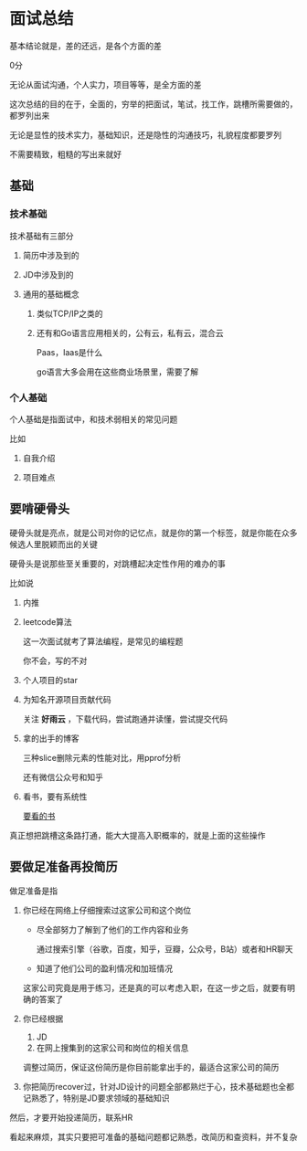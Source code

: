 # 面试总结



基本结论就是，差的还远，是各个方面的差

0分

无论从面试沟通，个人实力，项目等等，是全方面的差

这次总结的目的在于，全面的，穷举的把面试，笔试，找工作，跳槽所需要做的，都罗列出来

无论是显性的技术实力，基础知识，还是隐性的沟通技巧，礼貌程度都要罗列

不需要精致，粗糙的写出来就好



## 基础

### 技术基础

技术基础有三部分

1. 简历中涉及到的

   

2. JD中涉及到的

   

3. 通用的基础概念

   1. 类似TCP/IP之类的

   2. 还有和Go语言应用相关的，公有云，私有云，混合云

      Paas，Iaas是什么

      go语言大多会用在这些商业场景里，需要了解





### 个人基础 

个人基础是指面试中，和技术弱相关的常见问题

比如

1. 自我介绍

   

2. 项目难点



## 要啃硬骨头

硬骨头就是亮点，就是公司对你的记忆点，就是你的第一个标签，就是你能在众多候选人里脱颖而出的关键



硬骨头是说那些至关重要的，对跳槽起决定性作用的难办的事

比如说

1. 内推

   

2. leetcode算法

   这一次面试就考了算法编程，是常见的编程题

   你不会，写的不对

3. 个人项目的star

   

4. 为知名开源项目贡献代码

   关注 **好雨云** ，下载代码，尝试跑通并读懂，尝试提交代码

   

5. 拿的出手的博客

   三种slice删除元素的性能对比，用pprof分析

   还有微信公众号和知乎

   

6. 看书，要有系统性

   [要看的书](books)

真正想把跳槽这条路打通，能大大提高入职概率的，就是上面的这些操作





## 要做足准备再投简历

做足准备是指

1. 你已经在网络上仔细搜索过这家公司和这个岗位

   + 尽全部努力了解到了他们的工作内容和业务

     通过搜索引擎（谷歌，百度，知乎，豆瓣，公众号，B站）或者和HR聊天

   + 知道了他们公司的盈利情况和加班情况

   这家公司究竟是用于练习，还是真的可以考虑入职，在这一步之后，就要有明确的答案了

   

2. 你已经根据

   1. JD
   2. 在网上搜集到的这家公司和岗位的相关信息

   调整过简历，保证这份简历是你目前能拿出手的，最适合这家公司的简历

   

3. 你把简历recover过，针对JD设计的问题全部都熟烂于心，技术基础题也全都记熟悉了，特别是JD要求领域的基础知识

   

然后，才要开始投递简历，联系HR

看起来麻烦，其实只要把可准备的基础问题都记熟悉，改简历和查资料，并不复杂

































































